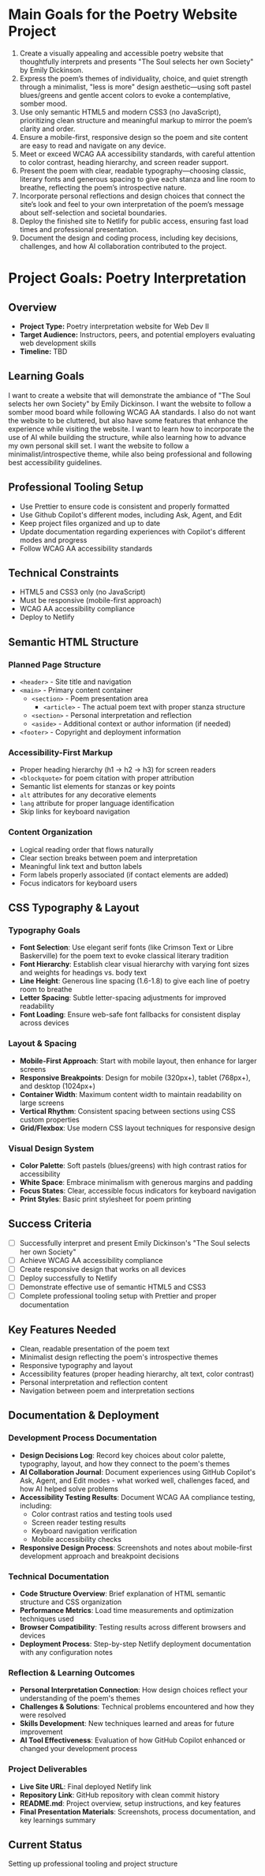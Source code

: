 # Main Goals for the Poetry Website Project

1. Create a visually appealing and accessible poetry website that thoughtfully interprets and presents "The Soul selects her own Society" by Emily Dickinson.
2. Express the poem’s themes of individuality, choice, and quiet strength through a minimalist, "less is more" design aesthetic—using soft pastel blues/greens and gentle accent colors to evoke a contemplative, somber mood.
3. Use only semantic HTML5 and modern CSS3 (no JavaScript), prioritizing clean structure and meaningful markup to mirror the poem’s clarity and order.
4. Ensure a mobile-first, responsive design so the poem and site content are easy to read and navigate on any device.
5. Meet or exceed WCAG AA accessibility standards, with careful attention to color contrast, heading hierarchy, and screen reader support.
6. Present the poem with clear, readable typography—choosing classic, literary fonts and generous spacing to give each stanza and line room to breathe, reflecting the poem’s introspective nature.
7. Incorporate personal reflections and design choices that connect the site’s look and feel to your own interpretation of the poem’s message about self-selection and societal boundaries.
8. Deploy the finished site to Netlify for public access, ensuring fast load times and professional presentation.
9. Document the design and coding process, including key decisions, challenges, and how AI collaboration contributed to the project.

# Project Goals: Poetry Interpretation

## Overview

- **Project Type:** Poetry interpretation website for Web Dev II
- **Target Audience:** Instructors, peers, and potential employers evaluating web development skills
- **Timeline:** TBD

## Learning Goals

I want to create a website that will demonstrate the ambiance of "The Soul selects her own Society" by Emily Dickinson. I want the website to follow a somber mood board while following WCAG AA standards.
I also do not want the website to be cluttered, but also have some features that enhance the experience while visiting the website. I want to learn how to incorporate the use of AI while building the structure, while also learning how to advance my own personal skill set. I want the website to follow a minimalist/introspective theme, while also being professional and following best accessibility guidelines.

## Professional Tooling Setup

- Use Prettier to ensure code is consistent and properly formatted
- Use Github Copilot's different modes, including Ask, Agent, and Edit
- Keep project files organized and up to date
- Update documentation regarding experiences with Copilot's different modes and progress
- Follow WCAG AA accessibility standards

## Technical Constraints

- HTML5 and CSS3 only (no JavaScript)
- Must be responsive (mobile-first approach)
- WCAG AA accessibility compliance
- Deploy to Netlify

## Semantic HTML Structure

### Planned Page Structure

- `<header>` - Site title and navigation
- `<main>` - Primary content container
  - `<section>` - Poem presentation area
    - `<article>` - The actual poem text with proper stanza structure
  - `<section>` - Personal interpretation and reflection
  - `<aside>` - Additional context or author information (if needed)
- `<footer>` - Copyright and deployment information

### Accessibility-First Markup

- Proper heading hierarchy (h1 → h2 → h3) for screen readers
- `<blockquote>` for poem citation with proper attribution
- Semantic list elements for stanzas or key points
- `alt` attributes for any decorative elements
- `lang` attribute for proper language identification
- Skip links for keyboard navigation

### Content Organization

- Logical reading order that flows naturally
- Clear section breaks between poem and interpretation
- Meaningful link text and button labels
- Form labels properly associated (if contact elements are added)
- Focus indicators for keyboard users

## CSS Typography & Layout

### Typography Goals

- **Font Selection**: Use elegant serif fonts (like Crimson Text or Libre Baskerville) for the poem text to evoke classical literary tradition
- **Font Hierarchy**: Establish clear visual hierarchy with varying font sizes and weights for headings vs. body text
- **Line Height**: Generous line spacing (1.6-1.8) to give each line of poetry room to breathe
- **Letter Spacing**: Subtle letter-spacing adjustments for improved readability
- **Font Loading**: Ensure web-safe font fallbacks for consistent display across devices

### Layout & Spacing

- **Mobile-First Approach**: Start with mobile layout, then enhance for larger screens
- **Responsive Breakpoints**: Design for mobile (320px+), tablet (768px+), and desktop (1024px+)
- **Container Width**: Maximum content width to maintain readability on large screens
- **Vertical Rhythm**: Consistent spacing between sections using CSS custom properties
- **Grid/Flexbox**: Use modern CSS layout techniques for responsive design

### Visual Design System

- **Color Palette**: Soft pastels (blues/greens) with high contrast ratios for accessibility
- **White Space**: Embrace minimalism with generous margins and padding
- **Focus States**: Clear, accessible focus indicators for keyboard navigation
- **Print Styles**: Basic print stylesheet for poem printing

## Success Criteria

- [ ] Successfully interpret and present Emily Dickinson's "The Soul selects her own Society"
- [ ] Achieve WCAG AA accessibility compliance
- [ ] Create responsive design that works on all devices
- [ ] Deploy successfully to Netlify
- [ ] Demonstrate effective use of semantic HTML5 and CSS3
- [ ] Complete professional tooling setup with Prettier and proper documentation

## Key Features Needed

- Clean, readable presentation of the poem text
- Minimalist design reflecting the poem's introspective themes
- Responsive typography and layout
- Accessibility features (proper heading hierarchy, alt text, color contrast)
- Personal interpretation and reflection content
- Navigation between poem and interpretation sections

## Documentation & Deployment

### Development Process Documentation

- **Design Decisions Log**: Record key choices about color palette, typography, layout, and how they connect to the poem's themes
- **AI Collaboration Journal**: Document experiences using GitHub Copilot's Ask, Agent, and Edit modes - what worked well, challenges faced, and how AI helped solve problems
- **Accessibility Testing Results**: Document WCAG AA compliance testing, including:
  - Color contrast ratios and testing tools used
  - Screen reader testing results
  - Keyboard navigation verification
  - Mobile accessibility checks
- **Responsive Design Process**: Screenshots and notes about mobile-first development approach and breakpoint decisions

### Technical Documentation

- **Code Structure Overview**: Brief explanation of HTML semantic structure and CSS organization
- **Performance Metrics**: Load time measurements and optimization techniques used
- **Browser Compatibility**: Testing results across different browsers and devices
- **Deployment Process**: Step-by-step Netlify deployment documentation with any configuration notes

### Reflection & Learning Outcomes

- **Personal Interpretation Connection**: How design choices reflect your understanding of the poem's themes
- **Challenges & Solutions**: Technical problems encountered and how they were resolved
- **Skills Development**: New techniques learned and areas for future improvement
- **AI Tool Effectiveness**: Evaluation of how GitHub Copilot enhanced or changed your development process

### Project Deliverables

- **Live Site URL**: Final deployed Netlify link
- **Repository Link**: GitHub repository with clean commit history
- **README.md**: Project overview, setup instructions, and key features
- **Final Presentation Materials**: Screenshots, process documentation, and key learnings summary

## Current Status

Setting up professional tooling and project structure
